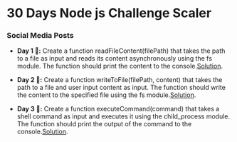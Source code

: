# 30 Days Node js Challenge Scaler


### Social Media Posts


- **Day 1 🚀:** Create a function readFileContent(filePath) that takes the path to a file as input and reads its content asynchronously using the fs module. The function should print the content to the console.[Solution](https://twitter.com/Yaman895379/status/1753035133924561055).

- **Day 2 🚀:** Create a function writeToFile(filePath, content) that takes the path to a file and user input content as input. The function should write the content to the specified file using the fs module.[Solution](https://twitter.com/Yaman895379/status/1753449754519052793).

- **Day 3 🚀:** Create a function executeCommand(command) that takes a shell command as input and executes it using the child_process module. The function should print the output of the command to the console.[Solution](https://twitter.com/Yaman895379/status/1753756940390510904).